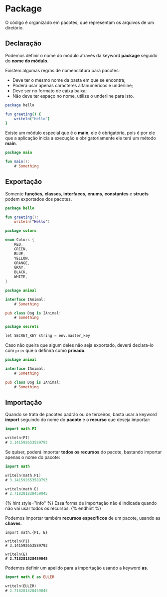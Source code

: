 # Package

O código é organizado em pacotes, que representam os arquivos de um diretório.

## Declaração

Podemos definir o nome do módulo através da keyword **package** seguido do **nome do módulo**.

Existem algumas regras de nomenclatura para pacotes:

* Deve ter o mesmo nome da pasta em que se encontra;
* Poderá usar apenas caracteres alfanuméricos e underline;
* Deve ser no formato de caixa baixa;
* Não deve ter espaço no nome, utilize o underline para isto.

```nim
package hello

fun greeting() {
    writeln("Hello")
}
```

Existe um módulo especial que é o **main**, ele é obrigatório, pois é por ele que a aplicação inicia a execução e obrigatoriamente ele terá um método **main**.

```kotlin
package main

fun main():
    # Something
```

## Exportação

Somente **funções**, **classes**, **interfaces**, **enums**, **constantes** e **structs** podem exportados dos pacotes.

```kotlin
package hello

fun greeting():
    writeln("Hello")
```

```kotlin
package colors

enum Colors {
    RED,
    GREEN,
    BLUE,
    YELLOW,
    ORANGE,
    GRAY,
    BLACK,
    WHITE,
}
```

```kotlin
package animal

interface IAnimal:
    # Something

pub class Dog is IAnimal:
    # Something
```

```kotlin
package secrets

let SECRET_KEY string = env.master_key
```

Caso não queira que algum deles não seja exportado, deverá declara-lo com `priv` que o definirá como **privado**.

```kotlin
package animal

interface IAnimal:
    # Something

pub class Dog is IAnimal:
    # Something
```

## Importação

Quando se trata de pacotes padrão ou de terceiros, basta usar a keyword **import** seguindo do nome do **pacote** e o **recurso** que deseja importar:

```kotlin
import math.PI

writeln(PI)
# 3.141592653589793
```

Se quiser, poderá importar **todos os recursos** do pacote, bastando importar apenas o nome do pacote:

```kotlin
import math

writeln(math.PI)
# 3.141592653589793

writeln(math.E)
# 2.718281828459045
```

{% hint style="info" %}
Essa forma de importação não é indicada quando não vai usar todos os recursos.
{% endhint %}

Podemos importar também **recursos específicos** de um pacote, usando as **chaves**.

<pre class="language-kotlin"><code class="lang-kotlin">import math.{PI, E}

writeln(PI)
# 3.141592653589793

writeln(E)
<strong># 2.718281828459045
</strong></code></pre>

Podemos definir um apelido para a importação usando a keyword **as**.

```kotlin
import math.E as EULER

writeln(EULER)
# 2.718281828459045
```
